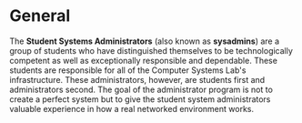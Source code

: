 # General

The **Student Systems Administrators** \(also known as **sysadmins**\) are a group of students who have distinguished themselves to be technologically competent as well as exceptionally responsible and dependable. These students are responsible for all of the Computer Systems Lab's infrastructure. These administrators, however, are students first and administrators second. The goal of the administrator program is not to create a perfect system but to give the student system administrators valuable experience in how a real networked environment works.

